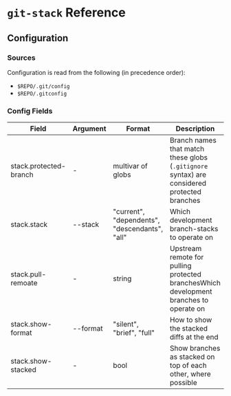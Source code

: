 # `git-stack` Reference

## Configuration

### Sources

Configuration is read from the following (in precedence order):
- `$REPO/.git/config`
- `$REPO/.gitconfig`

### Config Fields

| Field                  | Argument | Format                    | Description |
|------------------------|----------|---------------------------|-------------|
| stack.protected-branch | \-       | multivar of globs         | Branch names that match these globs (`.gitignore` syntax) are considered protected branches |
| stack.stack            | --stack  | "current", "dependents", "descendants", "all" | Which development branch-stacks to operate on |
| stack.pull-remoate     | \-       | string                    | Upstream remote for pulling protected branchesWhich development branches to operate on |
| stack.show-format      | --format | "silent", "brief", "full" | How to show the stacked diffs at the end |
| stack.show-stacked     | \-       | bool                      | Show branches as stacked on top of each other, where possible |
